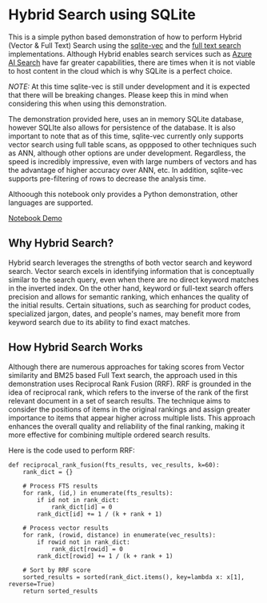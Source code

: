 # Hybrid Search using SQLite

This is a simple python based demonstration of how to perform Hybrid (Vector & Full Text) Search using the [sqlite-vec](https://github.com/asg017/sqlite-vec) and the [full text search](https://www.sqlite.org/fts5.html) implementations. Although Hybrid enables search services such as [Azure AI Search](https://azure.microsoft.com/products/ai-services/ai-search) have far greater capabilities, there are times when it is not viable to host content in the cloud which is why SQLite is a perfect choice.

*NOTE:* At this time sqlite-vec is still under development and it is expected that there will be breaking changes. Please keep this in mind when considering this when using this demonstration.

The demonstration provided here, uses an in memory SQLite database, however SQLIte also allows for persistence of the database. It is also important to note that as of this time, sqlite-vec currently only supports vector search using full table scans, as oppposed to other techniques such as ANN, although other options are under development. Regardless, the speed is incredibly impressive, even with large numbers of vectors and has the advantage of higher accuracy over ANN, etc. In addition, sqlite-vec supports pre-filtering of rows to decrease the analysis time.

Althoough this notebook only provides a Python demonstration, other languages are supported.

[Notebook Demo](https://github.com/liamca/sqlite-hybrid-search/blob/main/sqlite-hybrid-search.ipynb)

## Why Hybrid Search?

Hybrid search leverages the strengths of both vector search and keyword search. Vector search excels in identifying information that is conceptually similar to the search query, even when there are no direct keyword matches in the inverted index. On the other hand, keyword or full-text search offers precision and allows for semantic ranking, which enhances the quality of the initial results. Certain situations, such as searching for product codes, specialized jargon, dates, and people's names, may benefit more from keyword search due to its ability to find exact matches.

## How Hybrid Search Works

Although there are numerous approaches for taking scores from Vector similarity and BM25 based Full Text search, the approach used in this demonstration uses Reciprocal Rank Fusion (RRF). 
RRF is grounded in the idea of reciprocal rank, which refers to the inverse of the rank of the first relevant document in a set of search results. The technique aims to consider the positions of items in the original rankings and assign greater importance to items that appear higher across multiple lists. This approach enhances the overall quality and reliability of the final ranking, making it more effective for combining multiple ordered search results.

Here is the code used to perform RRF:

```code
def reciprocal_rank_fusion(fts_results, vec_results, k=60):  
    rank_dict = {}  
  
    # Process FTS results  
    for rank, (id,) in enumerate(fts_results):  
        if id not in rank_dict:  
            rank_dict[id] = 0  
        rank_dict[id] += 1 / (k + rank + 1)  
  
    # Process vector results  
    for rank, (rowid, distance) in enumerate(vec_results):  
        if rowid not in rank_dict:  
            rank_dict[rowid] = 0  
        rank_dict[rowid] += 1 / (k + rank + 1)  
  
    # Sort by RRF score  
    sorted_results = sorted(rank_dict.items(), key=lambda x: x[1], reverse=True)  
    return sorted_results
```
